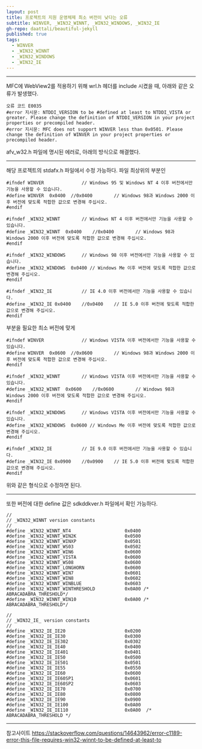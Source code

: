 ```yaml
---
layout: post
title: 프로젝트의 지원 운영체제 최소 버전이 낮다는 오류
subtitle: WINVER, _WIN32_WINNT, _WIN32_WINDOWS, _WIN32_IE
gh-repo: daattali/beautiful-jekyll
published: true
tags:
  - WINVER
  - _WIN32_WINNT
  - _WIN32_WINDOWS
  - _WIN32_IE
---
```


***
MFC에 WebView2를 적용하기 위해 wrl.h 헤더를 include 시켰을 때,
아래와 같은 오류가 발생했다.

    오류 코드 E0035   
    #error 지시문: NTDDI_VERSION to be #defined at least to NTDDI_VISTA or greater. Please change the definition of NTDDI_VERSION in your project properties or precompiled header.   
    #error 지시문: MFC does not support WINVER less than 0x0501. Please change the definition of WINVER in your project properties or precompiled header.

afv_w32.h 파일에 명시된 에러로, 아래의 방식으로 해결했다.

***

해당 프로젝트의 stdafx.h 파일에서 수정 가능하다.
파일 최상위의 부분인

    #ifndef WINVER				// Windows 95 및 Windows NT 4 이후 버전에서만 기능을 사용할 수 있습니다.
    #define WINVER  0x0400	//0x0400		// Windows 98과 Windows 2000 이후 버전에 맞도록 적합한 값으로 변경해 주십시오.
    #endif

    #ifndef _WIN32_WINNT		// Windows NT 4 이후 버전에서만 기능을 사용할 수 있습니다.
    #define _WIN32_WINNT  0x0400	//0x0400		// Windows 98과 Windows 2000 이후 버전에 맞도록 적합한 값으로 변경해 주십시오.
    #endif						

    #ifndef _WIN32_WINDOWS		// Windows 98 이후 버전에서만 기능을 사용할 수 있습니다.
    #define _WIN32_WINDOWS  0x0400 // Windows Me 이후 버전에 맞도록 적합한 값으로 변경해 주십시오.
    #endif

    #ifndef _WIN32_IE			// IE 4.0 이후 버전에서만 기능을 사용할 수 있습니다.
    #define _WIN32_IE 0x0400	//0x0400	// IE 5.0 이후 버전에 맞도록 적합한 값으로 변경해 주십시오.
    #endif

부분을 필요한 최소 버전에 맞게

    #ifndef WINVER				// Windows VISTA 이후 버전에서만 기능을 사용할 수 있습니다.
    #define WINVER  0x0600	//0x0600		// Windows 98과 Windows 2000 이후 버전에 맞도록 적합한 값으로 변경해 주십시오.
    #endif

    #ifndef _WIN32_WINNT		// Windows VISTA 이후 버전에서만 기능을 사용할 수 있습니다.
    #define _WIN32_WINNT  0x0600	//0x0600		// Windows 98과 Windows 2000 이후 버전에 맞도록 적합한 값으로 변경해 주십시오.
    #endif						

    #ifndef _WIN32_WINDOWS		// Windows VISTA 이후 버전에서만 기능을 사용할 수 있습니다.
    #define _WIN32_WINDOWS  0x0600 // Windows Me 이후 버전에 맞도록 적합한 값으로 변경해 주십시오.
    #endif

    #ifndef _WIN32_IE			// IE 9.0 이후 버전에서만 기능을 사용할 수 있습니다.
    #define _WIN32_IE 0x0900	//0x0900	// IE 5.0 이후 버전에 맞도록 적합한 값으로 변경해 주십시오.
    #endif

위와 같은 형식으로 수정하면 된다.

***

또한 버전에 대한 define 값은 sdkddkver.h 파일에서 확인 가능하다.

    //
    // _WIN32_WINNT version constants
    //
    #define _WIN32_WINNT_NT4                    0x0400
    #define _WIN32_WINNT_WIN2K                  0x0500 
    #define _WIN32_WINNT_WINXP                  0x0501
    #define _WIN32_WINNT_WS03                   0x0502
    #define _WIN32_WINNT_WIN6                   0x0600
    #define _WIN32_WINNT_VISTA                  0x0600
    #define _WIN32_WINNT_WS08                   0x0600
    #define _WIN32_WINNT_LONGHORN               0x0600
    #define _WIN32_WINNT_WIN7                   0x0601
    #define _WIN32_WINNT_WIN8                   0x0602
    #define _WIN32_WINNT_WINBLUE                0x0603
    #define _WIN32_WINNT_WINTHRESHOLD           0x0A00 /* ABRACADABRA_THRESHOLD*/
    #define _WIN32_WINNT_WIN10                  0x0A00 /* ABRACADABRA_THRESHOLD*/

    //
    // _WIN32_IE_ version constants
    //
    #define _WIN32_IE_IE20                      0x0200
    #define _WIN32_IE_IE30                      0x0300
    #define _WIN32_IE_IE302                     0x0302
    #define _WIN32_IE_IE40                      0x0400
    #define _WIN32_IE_IE401                     0x0401
    #define _WIN32_IE_IE50                      0x0500
    #define _WIN32_IE_IE501                     0x0501
    #define _WIN32_IE_IE55                      0x0550
    #define _WIN32_IE_IE60                      0x0600
    #define _WIN32_IE_IE60SP1                   0x0601
    #define _WIN32_IE_IE60SP2                   0x0603
    #define _WIN32_IE_IE70                      0x0700
    #define _WIN32_IE_IE80                      0x0800
    #define _WIN32_IE_IE90                      0x0900
    #define _WIN32_IE_IE100                     0x0A00
    #define _WIN32_IE_IE110                     0x0A00  /* ABRACADABRA_THRESHOLD */
    
***

참고사이트
https://stackoverflow.com/questions/14643962/error-c1189-error-this-file-requires-win32-winnt-to-be-defined-at-least-to
